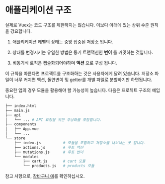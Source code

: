 # 애플리케이션 구조

실제로 Vuex는 코드 구조를 제한하지는 않습니다. 이보다 아래에 있는 상위 수준 원칙을 강요합니다.

1. 애플리케이션 레벨의 상태는 중앙 집중된 저장소 입니다.

2. 상태를 변경시키는 유일한 방법은 동기 트랜잭션인 **변이** 를 커밋하는 것입니다.

3. 비동기식 로직은 캡슐화되어야하며 **액션** 으로 구성 됩니다.


이 규칙을 따른다면 프로젝트를 구조화하는 것은 사용자에게 달려 있습니다. 저장소 파일이 너무 커지면 액션, 돌연변이 및 getter를 개별 파일로 분할하기만 하면됩니다.

중요한 앱의 경우 모듈을 활용해야 할 가능성이 높습니다. 다음은 프로젝트 구조의 예입니다.

``` bash
├── index.html
├── main.js
├── api
│   └── ... # API 요청을 위한 추상화를 포함합니다.
├── components
│   ├── App.vue
│   └── ...
└── store
    ├── index.js          # 모듈을 조합하고 저장소를 내보내는 곳 입니다.
    ├── actions.js        # 루트 액션
    ├── mutations.js      # 루트 변이
    └── modules
        ├── cart.js       # cart 모듈
        └── products.js   # products 모듈
```

참고 사항으로, [장바구니 예](https://github.com/vuejs/vuex/tree/dev/examples/shopping-cart)를 확인하십시오.
